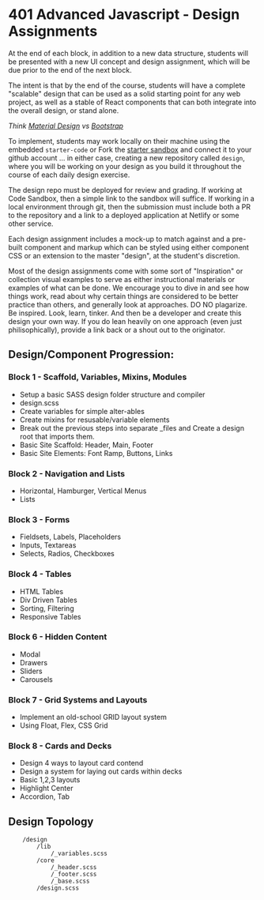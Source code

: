 # 401 Advanced Javascript - Design Assignments

At the end of each block, in addition to a new data structure, students will be presented with a new UI concept and design assignment, which will be due prior to the end of the next block.

The intent is that by the end of the course, students will have a complete "scalable" design that can be used as a solid starting point for any web project, as well as a stable of React components that can both integrate into the overall design, or stand alone.

*Think [Material Design](https://material-ui.com) vs [Bootstrap](https://getbootstrap.com/docs/3.3/css/)*

To implement, students may work locally on their machine using the embedded `starter-code` or Fork the [starter sandbox](https://codesandbox.io/s/4xv7wyp607) and connect it to your github account ... in either case, creating a new repository called `design`, where you will be working on your design as you build it throughout the course of each daily design exercise.

The design repo must be deployed for review and grading. If working at Code Sandbox, then a simple link to the sandbox will suffice. If working in a local environment through git, then the submission must include both a PR to the repository and a link to a deployed application at Netlify or some other service.

Each design assignment includes a mock-up to match against and a pre-built component and markup which can be styled using either component CSS or an extension to the master "design", at the student's discretion.

Most of the design assignments come with some sort of "Inspiration" or collection visual examples to serve as either instructional materials or examples of what can be done. We encourage you to dive in and see how things work, read about why certain things are considered to be better practice than others, and generally look at approaches.  DO NO plagarize. Be inspired. Look, learn, tinker. And then be a developer and create this design your own way. If you do lean heavily on one approach (even just philisophically), provide a link back or a shout out to the originator.

## Design/Component Progression:

### Block 1 - Scaffold, Variables, Mixins, Modules
* Setup a basic SASS design folder structure and compiler
* design.scss
* Create variables for simple alter-ables
* Create mixins for resusable/variable elements
* Break out the previous steps into separate _files and Create a design  root that imports them.
* Basic Site Scaffold: Header, Main, Footer
* Basic Site Elements: Font Ramp, Buttons, Links

### Block 2 - Navigation and Lists
* Horizontal, Hamburger, Vertical Menus
* Lists

### Block 3 - Forms
* Fieldsets, Labels, Placeholders
* Inputs, Textareas
* Selects, Radios, Checkboxes

### Block 4 - Tables
* HTML Tables
* Div Driven Tables
* Sorting, Filtering
* Responsive Tables

### Block 6 - Hidden Content
* Modal
* Drawers
* Sliders
* Carousels

### Block 7 - Grid Systems and Layouts
* Implement an old-school GRID layout system
* Using Float, Flex, CSS Grid

### Block 8 - Cards and Decks
* Design 4 ways to layout card contend
* Design a system for laying out cards within decks
* Basic 1,2,3 layouts
* Highlight Center
* Accordion, Tab


## Design Topology

```
    /design
        /lib
            /_variables.scss
        /core
            /_header.scss
            /_footer.scss
            /_base.scss
        /design.scss
            
```

